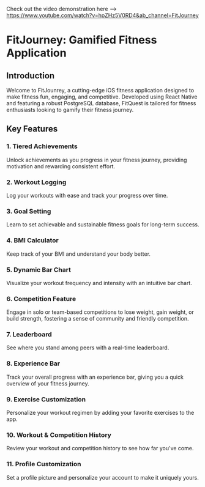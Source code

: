 Check out the video demonstration here --> https://www.youtube.com/watch?v=hpZHz5V0RD4&ab_channel=FitJourney



# FitJourney: Gamified Fitness Application

## Introduction
Welcome to FitJounrey, a cutting-edge iOS fitness application designed to make fitness fun, engaging, and competitive. Developed using React Native and featuring a robust PostgreSQL database, FitQuest is tailored for fitness enthusiasts looking to gamify their fitness journey. 

## Key Features

### 1. **Tiered Achievements**
   Unlock achievements as you progress in your fitness journey, providing motivation and rewarding consistent effort.

### 2. **Workout Logging**
   Log your workouts with ease and track your progress over time.

### 3. **Goal Setting**
   Learn to set achievable and sustainable fitness goals for long-term success.

### 4. **BMI Calculator**
   Keep track of your BMI and understand your body better.

### 5. **Dynamic Bar Chart**
   Visualize your workout frequency and intensity with an intuitive bar chart.

### 6. **Competition Feature**
   Engage in solo or team-based competitions to lose weight, gain weight, or build strength, fostering a sense of community and friendly competition.

### 7. **Leaderboard**
   See where you stand among peers with a real-time leaderboard.

### 8. **Experience Bar**
   Track your overall progress with an experience bar, giving you a quick overview of your fitness journey.

### 9. **Exercise Customization**
   Personalize your workout regimen by adding your favorite exercises to the app.

### 10. **Workout & Competition History**
   Review your workout and competition history to see how far you've come.

### 11. **Profile Customization**
   Set a profile picture and personalize your account to make it uniquely yours.
